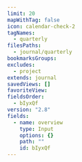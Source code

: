 ```yaml
---
limit: 20
mapWithTag: false
icon: calendar-check-2
tagNames:
  - quarterly
filesPaths:
  - journal/quarterly
bookmarksGroups: 
excludes:
  - project
extends: journal
savedViews: []
favoriteView: 
fieldsOrder:
  - bIyxQf
version: "2.8"
fields:
  - name: overview
    type: Input
    options: {}
    path: ""
    id: bIyxQf
---
```

